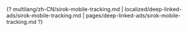 {? multilang/zh-CN/sirok-mobile-tracking.md | localized/deep-linked-ads/sirok-mobile-tracking.md | pages/deep-linked-ads/sirok-mobile-tracking.md ?}

